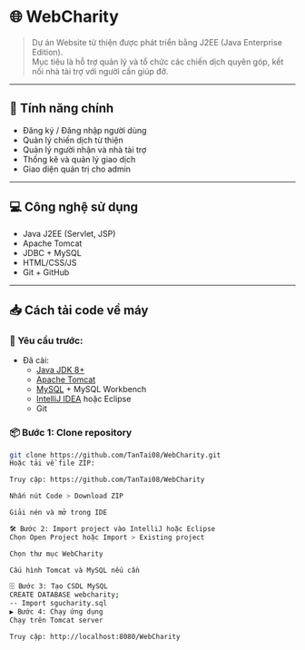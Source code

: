 # 🌐 WebCharity

> Dự án Website từ thiện được phát triển bằng J2EE (Java Enterprise Edition).  
> Mục tiêu là hỗ trợ quản lý và tổ chức các chiến dịch quyên góp, kết nối nhà tài trợ với người cần giúp đỡ.

---

## 🚀 Tính năng chính

- Đăng ký / Đăng nhập người dùng
- Quản lý chiến dịch từ thiện
- Quản lý người nhận và nhà tài trợ
- Thống kê và quản lý giao dịch
- Giao diện quản trị cho admin

---

## 💻 Công nghệ sử dụng

- Java J2EE (Servlet, JSP)
- Apache Tomcat
- JDBC + MySQL
- HTML/CSS/JS
- Git + GitHub

---

## 📥 Cách tải code về máy

### 🔧 Yêu cầu trước:
- Đã cài:
  - [Java JDK 8+](https://www.oracle.com/java/technologies/javase/javase-jdk8-downloads.html)
  - [Apache Tomcat](https://tomcat.apache.org/)
  - [MySQL](https://www.mysql.com/) + MySQL Workbench
  - [IntelliJ IDEA](https://www.jetbrains.com/idea/) hoặc Eclipse
  - Git

### 📦 Bước 1: Clone repository

```bash
git clone https://github.com/TanTai08/WebCharity.git
Hoặc tải về file ZIP:

Truy cập: https://github.com/TanTai08/WebCharity

Nhấn nút Code > Download ZIP

Giải nén và mở trong IDE

🛠 Bước 2: Import project vào IntelliJ hoặc Eclipse
Chọn Open Project hoặc Import > Existing project

Chọn thư mục WebCharity

Cấu hình Tomcat và MySQL nếu cần

🗄 Bước 3: Tạo CSDL MySQL
CREATE DATABASE webcharity;
-- Import sgucharity.sql 
▶️ Bước 4: Chạy ứng dụng
Chạy trên Tomcat server

Truy cập: http://localhost:8080/WebCharity
